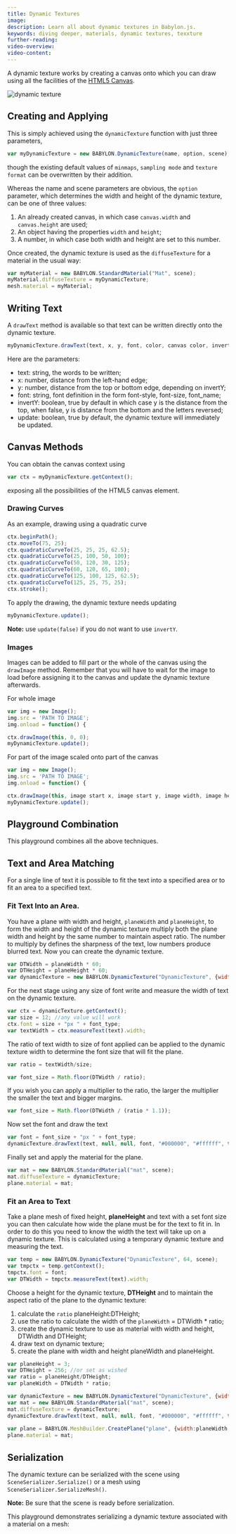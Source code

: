 ```yaml
---
title: Dynamic Textures
image: 
description: Learn all about dynamic textures in Babylon.js.
keywords: diving deeper, materials, dynamic textures, texxture
further-reading:
video-overview:
video-content:
---
```


A dynamic texture works by creating a canvas onto which you can draw using all the facilities of the [HTML5 Canvas](https://developer.mozilla.org/en-US/docs/Web/API/Canvas_API). 

![dynamic texture](/img/how_to/dyntext.png)

## Creating and Applying

This is simply achieved using the `dynamicTexture` function with just three parameters,

```javascript
var myDynamicTexture = new BABYLON.DynamicTexture(name, option, scene);   
```
though the existing default values of `minmaps`, `sampling mode` and `texture format` can be overwritten by their addition.

Whereas the name and scene parameters are obvious, the `option` parameter, which determines the width and height of the dynamic texture, can be one of three values:

1. An already created canvas, in which case `canvas.width` and `canvas.height` are used;
2. An object having the properties `width` and `height`;
3. A number, in which case both width and height are set to this number.

Once created, the dynamic texture is used as the `diffuseTexture` for a material in the usual way:

```javascript
var myMaterial = new BABYLON.StandardMaterial("Mat", scene);    				
myMaterial.diffuseTexture = myDynamicTexture;
mesh.material = myMaterial;
```

## Writing Text

A `drawText` method is available so that text can be written directly onto the dynamic texture.

```javascript
myDynamicTexture.drawText(text, x, y, font, color, canvas color, invertY, update);
```

Here are the parameters:
* text: string, the words to be written;
* x: number, distance from the left-hand edge;
* y: number, distance from the top or bottom edge, depending on invertY;
* font: string, font definition in the form font-style, font-size, font_name;
* invertY: boolean, true by default in which case y is the distance from the top, when false, y is distance from the bottom and the letters reversed;
* update: boolean, true by default, the dynamic texture will immediately be updated.

<Playground id="#5ZCGRM#2" title="Drawing Text" description="Simple example of drawing text with dynamic textures." image="/img/playgroundsAndNMEs/divingDeeperDynamicTexture1.jpg"/>

## Canvas Methods

You can obtain the canvas context using

```javascript
var ctx = myDynamicTexture.getContext();
```
exposing all the possibilities of the HTML5 canvas element. 

### Drawing Curves
As an example, drawing using a quadratic curve

```javascript
ctx.beginPath();
ctx.moveTo(75, 25);
ctx.quadraticCurveTo(25, 25, 25, 62.5);
ctx.quadraticCurveTo(25, 100, 50, 100);
ctx.quadraticCurveTo(50, 120, 30, 125);
ctx.quadraticCurveTo(60, 120, 65, 100);
ctx.quadraticCurveTo(125, 100, 125, 62.5);
ctx.quadraticCurveTo(125, 25, 75, 25);
ctx.stroke();
```

To apply the drawing, the dynamic texture needs updating

```javascript
myDynamicTexture.update();
```

**Note:** use `update(false)` if you do not want to use `invertY`.

<Playground id="#5ZCGRM#3" title="Drawing A Curve" description="Simple example of drawing a circle with dynamic textures." image="/img/playgroundsAndNMEs/divingDeeperDynamicTexture2.jpg"/>

### Images

Images can be added to fill part or the whole of the canvas using the `drawImage` method. Remember that you will have to wait for the image to load before assigning it to the canvas and update the dynamic texture afterwards.

For whole image  
```javascript
var img = new Image();
img.src = 'PATH TO IMAGE';
img.onload = function() {

ctx.drawImage(this, 0, 0);
myDynamicTexture.update();
```

For part of the image scaled onto part of the canvas  
```javascript
var img = new Image();
img.src = 'PATH TO IMAGE';
img.onload = function() {

ctx.drawImage(this, image start x, image start y, image width, image height, canvas to x, canvas to y, destination width, destination height);
myDynamicTexture.update();
```

<Playground id="#5ZCGRM#4" title="Adding An Image" description="Simple example of adding an image with dynamic textures." image="/img/playgroundsAndNMEs/divingDeeperDynamicTexture3.jpg"/>

## Playground Combination

This playground combines all the above techniques.

<Playground id="#5ZCGRM#1" title="All Dynamic Texture Techniques" description="Simple example of all of the dynamic texture techniques." image="/img/playgroundsAndNMEs/divingDeeperDynamicTexture4.jpg"/>

## Text and Area Matching 

For a single line of text it is possible to fit the text into a specified area or to fit an area to a specified text.

### Fit Text Into an Area.

You have a plane with width and height, `planeWidth` and `planeHeight`, to form the width and height of the dynamic texture multiply both the plane width and height by the same number to maintain aspect ratio. The number to multiply by defines the sharpness of the text, low numbers produce blurred text. Now you can create the dynamic texture.

```javascript
var DTWidth = planeWidth * 60;
var DTHeight = planeHeight * 60;
var dynamicTexture = new BABYLON.DynamicTexture("DynamicTexture", {width:DTWidth, height:DTHeight}, scene);
```

For the next stage using any size of font write and measure the width of text on the dynamic texture. 

```javascript
var ctx = dynamicTexture.getContext();
var size = 12; //any value will work
ctx.font = size + "px " + font_type;
var textWidth = ctx.measureText(text).width;
```

The ratio of text width to size of font applied can be applied to the dynamic texture width to determine the font size that will fit the plane. 

```javascript
var ratio = textWidth/size;

var font_size = Math.floor(DTWidth / ratio); 
```

If you wish you can apply a multiplier to the ratio, the larger the multiplier the smaller the text and bigger margins.

```javascript
var font_size = Math.floor(DTWidth / (ratio * 1.1)); 
```

Now set the font and draw the text

```javascript
var font = font_size + "px " + font_type;
dynamicTexture.drawText(text, null, null, font, "#000000", "#ffffff", true);
```
Finally set and apply the material for the plane.

```javascript
var mat = new BABYLON.StandardMaterial("mat", scene);
mat.diffuseTexture = dynamicTexture;
plane.material = mat;
```

<Playground id="#TMHF80#1" title="Fit Text To Plane" description="Simple example of fitting text to a plane with a dynamic texture." image="/img/playgroundsAndNMEs/divingDeeperDynamicTexture5.jpg"/>

### Fit an Area to Text

Take a plane mesh of fixed height, **planeHeight** and text with a set font size you can then calculate how wide the plane must be for the text to fit in. In order to do this you need to know the width the text will take up on a dynamic texture. This is calculated using a temporary dynamic texture and measuring the text.

```javascript
var temp = new BABYLON.DynamicTexture("DynamicTexture", 64, scene);
var tmpctx = temp.getContext();
tmpctx.font = font;
var DTWidth = tmpctx.measureText(text).width;
```

Choose a height for the dynamic texture, **DTHeight** and to maintain the aspect ratio of the plane to the dynamic texture:

1. calculate the `ratio` planeHeight:DTHeight;
2. use the ratio to calculate the width of the `planeWidth` = DTWidth * ratio;
3. create the dynamic texture to use as material with width and height, DTWidth and DTHeight;
4. draw text on dynamic texture;
4. create the plane with width and height planeWidth and planeHeight.

```javascript
var planeHeight = 3;
var DTHeight = 256; //or set as wished
var ratio = planeHeight/DTHeight;
var planeWidth = DTWidth * ratio;

var dynamicTexture = new BABYLON.DynamicTexture("DynamicTexture", {width:DTWidth, height:DTHeight}, scene, false);
var mat = new BABYLON.StandardMaterial("mat", scene);
mat.diffuseTexture = dynamicTexture;
dynamicTexture.drawText(text, null, null, font, "#000000", "#ffffff", true); //use of null, null centers the text
    
var plane = BABYLON.MeshBuilder.CreatePlane("plane", {width:planeWidth, height:planeHeight}, scene);
plane.material = mat;
```
<Playground id="#TMHF80" title="Fit Plane To Text" description="Simple example of fitting a plane to text with a dynamic texture." image="/img/playgroundsAndNMEs/divingDeeperDynamicTexture6.jpg"/>

## Serialization
The dynamic texture can be serialized with the scene using `SceneSerializer.Serialize()` or a mesh using `SceneSerializer.SerializeMesh()`.  

**Note:** Be sure that the scene is ready before serialization.

This playground demonstrates serializing a dynamic texture associated with a material on a mesh:

<Playground id="#FU0ES5" title="Drawing Text and a Curve Texture Serialized Mesh" description="Simple example of drawing text and a curve texture serialized mesh." image="/img/playgroundsAndNMEs/divingDeeperDynamicTexture7.jpg"/>